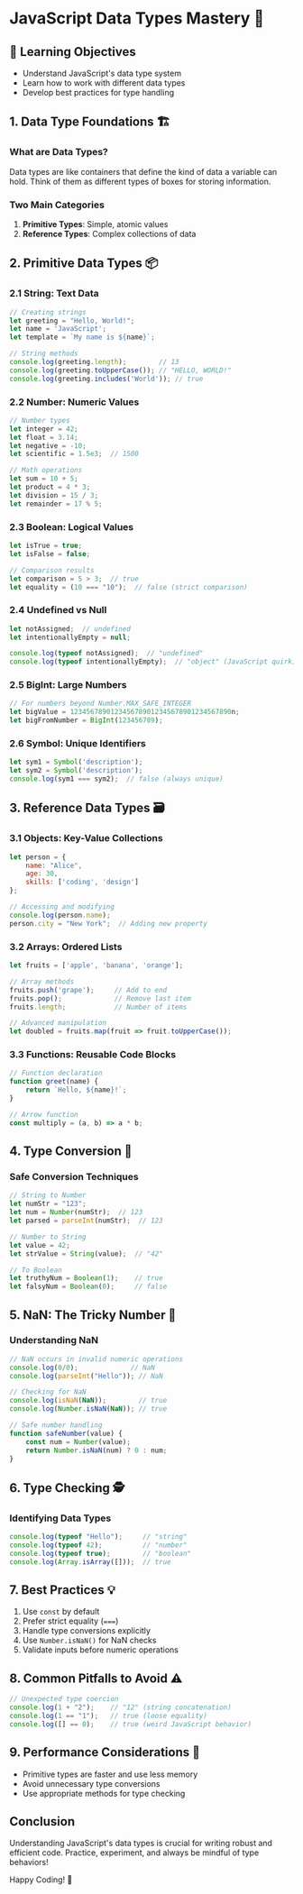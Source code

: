 # JavaScript Data Types Mastery 🚀

## 🎯 Learning Objectives
- Understand JavaScript's data type system
- Learn how to work with different data types
- Develop best practices for type handling

## 1. Data Type Foundations 🏗️

### What are Data Types?
Data types are like containers that define the kind of data a variable can hold. Think of them as different types of boxes for storing information.

### Two Main Categories
1. **Primitive Types**: Simple, atomic values
2. **Reference Types**: Complex collections of data

## 2. Primitive Data Types 📦

### 2.1 String: Text Data
```javascript
// Creating strings
let greeting = "Hello, World!";
let name = 'JavaScript';
let template = `My name is ${name}`;

// String methods
console.log(greeting.length);        // 13
console.log(greeting.toUpperCase()); // "HELLO, WORLD!"
console.log(greeting.includes('World')); // true
```

### 2.2 Number: Numeric Values
```javascript
// Number types
let integer = 42;
let float = 3.14;
let negative = -10;
let scientific = 1.5e3;  // 1500

// Math operations
let sum = 10 + 5;
let product = 4 * 3;
let division = 15 / 3;
let remainder = 17 % 5;
```

### 2.3 Boolean: Logical Values
```javascript
let isTrue = true;
let isFalse = false;

// Comparison results
let comparison = 5 > 3;  // true
let equality = (10 === "10");  // false (strict comparison)
```

### 2.4 Undefined vs Null
```javascript
let notAssigned;  // undefined
let intentionallyEmpty = null;

console.log(typeof notAssigned);  // "undefined"
console.log(typeof intentionallyEmpty);  // "object" (JavaScript quirk)
```

### 2.5 BigInt: Large Numbers
```javascript
// For numbers beyond Number.MAX_SAFE_INTEGER
let bigValue = 1234567890123456789012345678901234567890n;
let bigFromNumber = BigInt(123456789);
```

### 2.6 Symbol: Unique Identifiers
```javascript
let sym1 = Symbol('description');
let sym2 = Symbol('description');
console.log(sym1 === sym2);  // false (always unique)
```

## 3. Reference Data Types 🗃️

### 3.1 Objects: Key-Value Collections
```javascript
let person = {
    name: "Alice",
    age: 30,
    skills: ['coding', 'design']
};

// Accessing and modifying
console.log(person.name);
person.city = "New York";  // Adding new property
```

### 3.2 Arrays: Ordered Lists
```javascript
let fruits = ['apple', 'banana', 'orange'];

// Array methods
fruits.push('grape');     // Add to end
fruits.pop();             // Remove last item
fruits.length;            // Number of items

// Advanced manipulation
let doubled = fruits.map(fruit => fruit.toUpperCase());
```

### 3.3 Functions: Reusable Code Blocks
```javascript
// Function declaration
function greet(name) {
    return `Hello, ${name}!`;
}

// Arrow function
const multiply = (a, b) => a * b;
```

## 4. Type Conversion 🔄

### Safe Conversion Techniques
```javascript
// String to Number
let numStr = "123";
let num = Number(numStr);  // 123
let parsed = parseInt(numStr);  // 123

// Number to String
let value = 42;
let strValue = String(value);  // "42"

// To Boolean
let truthyNum = Boolean(1);    // true
let falsyNum = Boolean(0);     // false
```

## 5. NaN: The Tricky Number 🚫

### Understanding NaN
```javascript
// NaN occurs in invalid numeric operations
console.log(0/0);             // NaN
console.log(parseInt("Hello")); // NaN

// Checking for NaN
console.log(isNaN(NaN));        // true
console.log(Number.isNaN(NaN)); // true

// Safe number handling
function safeNumber(value) {
    const num = Number(value);
    return Number.isNaN(num) ? 0 : num;
}
```

## 6. Type Checking 🕵️

### Identifying Data Types
```javascript
console.log(typeof "Hello");     // "string"
console.log(typeof 42);          // "number"
console.log(typeof true);        // "boolean"
console.log(Array.isArray([]));  // true
```

## 7. Best Practices 💡

1. Use `const` by default
2. Prefer strict equality (`===`)
3. Handle type conversions explicitly
4. Use `Number.isNaN()` for NaN checks
5. Validate inputs before numeric operations

## 8. Common Pitfalls to Avoid ⚠️

```javascript
// Unexpected type coercion
console.log(1 + "2");    // "12" (string concatenation)
console.log(1 == "1");   // true (loose equality)
console.log([] == 0);    // true (weird JavaScript behavior)
```

## 9. Performance Considerations 🚀

- Primitive types are faster and use less memory
- Avoid unnecessary type conversions
- Use appropriate methods for type checking

## Conclusion

Understanding JavaScript's data types is crucial for writing robust and efficient code. Practice, experiment, and always be mindful of type behaviors!

Happy Coding! 🎉
